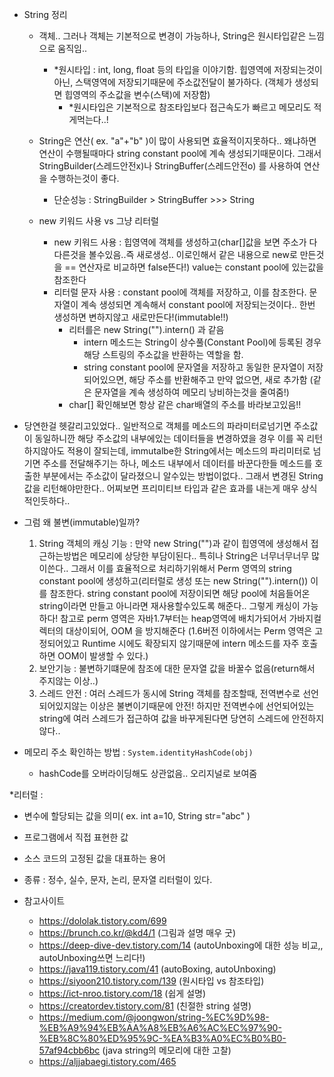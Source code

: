 - String 정리
  - 객체.. 그러나 객체는 기본적으로 변경이 가능하나, String은 원시타입같은 느낌으로 움직임..
    - *원시타입 : int, long, float 등의 타입을 이야기함. 힙영역에 저장되는것이 아닌, 스택영역에 저장되기때문에 주소값전달이 불가하다. (객체가 생성되면 힙영역의 주소값을 변수(스택)에 저장함)
      - *원시타입은 기본적으로 참조타입보다 접근속도가 빠르고 메모리도 적게먹는다..!

  - String은 연산( ex. "a"+"b" )이 많이 사용되면 효율적이지못하다.. 왜냐하면 연산이 수행될때마다 string constant pool에 계속 생성되기때문이다. 그래서 StringBuilder(스레드안전x)나 StringBuffer(스레드안전o) 를 사용하여 연산을 수행하는것이 좋다.   
    - 단순성능 : StringBuilder > StringBuffer >>> String
  - new 키워드 사용 vs 그냥 리터럴
    - new 키워드 사용 : 힙영역에 객체를 생성하고(char[]값을 보면 주소가 다 다른것을 볼수있음..즉 새로생성.. 이로인해서 같은 내용으로 new로 만든것을 == 연산자로 비교하면 false뜬다!) value는 constant pool에 있는값을 참조한다
    - 리터럴 문자 사용 : constant pool에 객체를 저장하고, 이를 참조한다. 문자열이 계속 생성되면 계속해서 constant pool에 저장되는것이다.. 한번 생성하면 변하지않고 새로만든다!(immutable!!)
      - 리터를은 new String("").intern() 과 같음 
        - intern 메소드는 String이 상수풀(Constant Pool)에 등록된 경우 해당 스트링의 주소값을 반환하는 역할을 함.
        - string constant pool에 문자열을 저장하고 동일한 문자열이 저장되어있으면, 해당 주소를 반환해주고 만약 없으면, 새로 추가함 (같은 문자열을 계속 생성하여 메모리 낭비하는것을 줄여줌!)
	  - char[] 확인해보면 항상 같은 char배열의 주소를 바라보고있음!!
	  
- 당연한걸 헷갈리고있었다.. 일반적으로 객체를 메소드의 파라미터로넘기면 주소값이 동일하니깐 해당 주소값의 내부에있는 데이터들을 변경하였을 경우 이를 꼭 리턴하지않아도 적용이 잘되는데, immutalbe한 String에서는 메소드의 파리미터로 넘기면 주소를 전달해주기는 하나, 메소드 내부에서 데이터를 바꾼다한들 메소드를 호출한 부분에서는 주소값이 달라졌으니 알수있는 방법이없다.. 그래서 변경된 String값을 리턴해야만한다.. 어찌보면 프리미티브 타입과 같은 효과를 내는게 매우 상식적인듯하다..

- 그럼 왜 불변(immutable)일까?
  1. String 객체의 캐싱 기능 : 만약 new String("")과 같이 힙영역에 생성해서 접근하는방법은 메모리에 상당한 부담이된다.. 특히나 String은 너무너무너무 많이쓴다.. 그래서 이를 효율적으로 처리하기위해서 Perm 영역의 string constant pool에 생성하고(리터럴로 생성 또는 new String("").intern()) 이를 참조한다. string constant pool에 저장이되면 해당 pool에 처음들어온 string이라면 만들고 아니라면 재사용할수있도록 해준다.. 그렇게 캐싱이 가능하다! 참고로 perm 영역은 자바1.7부터는 heap영역에 배치가되어서 가바지컬렉터의 대상이되어, OOM 을 방지해준다 (1.6버전 이하에서는 Perm 영역은 고정되어있고 Runtime 시에도 확장되지 않기때문에 intern 메소드를 자주 호출하면 OOM이 발생할 수 있다.)
  2. 보안기능 : 불변하기떄문에 참조에 대한 문자열 값을 바꿀수 없음(return해서 주지않는 이상..)
  3. 스레드 안전 : 여러 스레드가 동시에 String 객체를 참조할때, 전역변수로 선언되어있지않는 이상은 불변이기때문에 안전! 하지만 전역변수에 선언되어있는 string에 여러 스레드가 접근하여 값을 바꾸게된다면 당연히 스레드에 안전하지않다..

- 메모리 주소 확인하는 방법 : `System.identityHashCode(obj)`
  - hashCode를 오버라이딩해도 상관없음.. 오리지널로 보여줌
  
*리터럴 : 
  - 변수에 할당되는 값을 의미( ex. int a=10, String str="abc" )
  - 프로그램에서 직접 표현한 값
  - 소스 코드의 고정된 값을 대표하는 용어
  - 종류 : 정수, 실수, 문자, 논리, 문자열 리터럴이 있다.


- 참고사이트 
  - https://dololak.tistory.com/699
  - https://brunch.co.kr/@kd4/1 (그림과 설명 매우 굿)
  - https://deep-dive-dev.tistory.com/14 (autoUnboxing에 대한 성능 비교,, autoUnboxing쓰면 느리다!)
  - https://java119.tistory.com/41 (autoBoxing, autoUnboxing)
  - https://siyoon210.tistory.com/139 (원시타입 vs 참조타입)
  - https://ict-nroo.tistory.com/18 (쉽게 설명)
  - https://creatordev.tistory.com/81 (친절한 string 설명)
  - https://medium.com/@joongwon/string-%EC%9D%98-%EB%A9%94%EB%AA%A8%EB%A6%AC%EC%97%90-%EB%8C%80%ED%95%9C-%EA%B3%A0%EC%B0%B0-57af94cbb6bc (java string의 메모리에 대한 고찰)
  - https://aljjabaegi.tistory.com/465